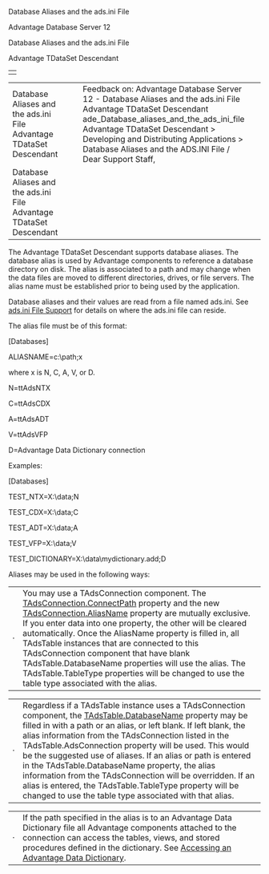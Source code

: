 Database Aliases and the ads.ini File




Advantage Database Server 12  

Database Aliases and the ads.ini File

Advantage TDataSet Descendant

|  |
| --- |
|  |

|  |  |  |  |  |
| --- | --- | --- | --- | --- |
| Database Aliases and the ads.ini File  Advantage TDataSet Descendant |  |  | Feedback on: Advantage Database Server 12 - Database Aliases and the ads.ini File Advantage TDataSet Descendant ade\_Database\_aliases\_and\_the\_ads\_ini\_file Advantage TDataSet Descendant > Developing and Distributing Applications > Database Aliases and the ADS.INI File / Dear Support Staff, |  |
| Database Aliases and the ads.ini File  Advantage TDataSet Descendant |  |  |  |  |

The Advantage TDataSet Descendant supports database aliases. The database alias is used by Advantage components to reference a database directory on disk. The alias is associated to a path and may change when the data files are moved to different directories, drives, or file servers. The alias name must be established prior to being used by the application.

Database aliases and their values are read from a file named ads.ini. See [ads.ini File Support](master_ads_ini_file_support.htm) for details on where the ads.ini file can reside.

The alias file must be of this format:

[Databases]

ALIASNAME=c:\path;x

where x is N, C, A, V, or D.

N=ttAdsNTX

C=ttAdsCDX

A=ttAdsADT

V=ttAdsVFP

D=Advantage Data Dictionary connection

Examples:

[Databases]

TEST\_NTX=X:\data;N

TEST\_CDX=X:\data;C

TEST\_ADT=X:\data;A

TEST\_VFP=X:\data;V

TEST\_DICTIONARY=X:\data\mydictionary.add;D

Aliases may be used in the following ways:

|  |  |
| --- | --- |
| · | You may use a TAdsConnection component. The [TAdsConnection.ConnectPath](ade_connectpath_tadsconnection.htm) property and the new [TAdsConnection.AliasName](ade_aliasname_tadsconnection.htm) property are mutually exclusive. If you enter data into one property, the other will be cleared automatically. Once the AliasName property is filled in, all TAdsTable instances that are connected to this TAdsConnection component that have blank TAdsTable.DatabaseName properties will use the alias. The TAdsTable.TableType properties will be changed to use the table type associated with the alias. |

|  |  |
| --- | --- |
| · | Regardless if a TAdsTable instance uses a TAdsConnection component, the [TAdsTable.DatabaseName](ade_databasename.htm) property may be filled in with a path or an alias, or left blank. If left blank, the alias information from the TAdsConnection listed in the TAdsTable.AdsConnection property will be used. This would be the suggested use of aliases. If an alias or path is entered in the TAdsTable.DatabaseName property, the alias information from the TAdsConnection will be overridden. If an alias is entered, the TAdsTable.TableType property will be changed to use the table type associated with that alias. |

|  |  |
| --- | --- |
| · | If the path specified in the alias is to an Advantage Data Dictionary file all Advantage components attached to the connection can access the tables, views, and stored procedures defined in the dictionary. See [Accessing an Advantage Data Dictionary](master_accessing_an_advantage_data_dictionary_with_the_advantage_tdataset_descendant.htm). |